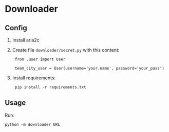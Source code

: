 # Downloader

## Config

1. Install aria2c

2. Create file ```downloader/secret.py``` with this content:

        from .user import User

        team_city_user = User(username='your.name', password='your_pass')

3. Install requirements:

        pip install -r requirements.txt


## Usage

Run:

    python -m downloader URL
